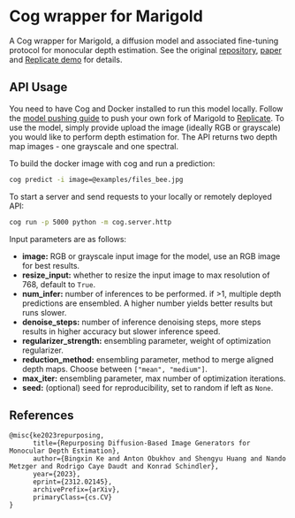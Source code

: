 # Cog wrapper for Marigold

A Cog wrapper for Marigold, a diffusion model and associated fine-tuning protocol for monocular depth estimation. See the original [repository](https://github.com/prs-eth/marigold), [paper](https://arxiv.org/abs/2312.02145) and [Replicate demo](https://replicate.com/adirik/marigold) for details.

## API Usage

You need to have Cog and Docker installed to run this model locally. Follow the [model pushing guide](https://replicate.com/docs/guides/push-a-model) to push your own fork of Marigold to [Replicate](https://replicate.com). To use the model, simply provide upload the image (ideally RGB or grayscale) you would like to perform depth estimation for. The API returns two depth map images - one grayscale and one spectral.

To build the docker image with cog and run a prediction:
```bash
cog predict -i image=@examples/files_bee.jpg
```

To start a server and send requests to your locally or remotely deployed API:
```bash
cog run -p 5000 python -m cog.server.http
```

Input parameters are as follows:  
- **image:** RGB or grayscale input image for the model, use an RGB image for best results.  
- **resize_input:** whether to resize the input image to max resolution of 768, default to `True`.  
- **num_infer:** number of inferences to be performed. if >1, multiple depth predictions are ensembled. A higher number yields better results but runs slower.   
- **denoise_steps:** number of inference denoising steps, more steps results in higher accuracy but slower inference speed.  
- **regularizer_strength:** ensembling parameter, weight of optimization regularizer.  
- **reduction_method:** ensembling parameter, method to merge aligned depth maps. Choose between `["mean", "medium"]`.  
- **max_iter:** ensembling parameter, max number of optimization iterations.   
- **seed:** (optional) seed for reproducibility, set to random if left as `None`.   

## References 
```
@misc{ke2023repurposing,
      title={Repurposing Diffusion-Based Image Generators for Monocular Depth Estimation}, 
      author={Bingxin Ke and Anton Obukhov and Shengyu Huang and Nando Metzger and Rodrigo Caye Daudt and Konrad Schindler},
      year={2023},
      eprint={2312.02145},
      archivePrefix={arXiv},
      primaryClass={cs.CV}
}
```